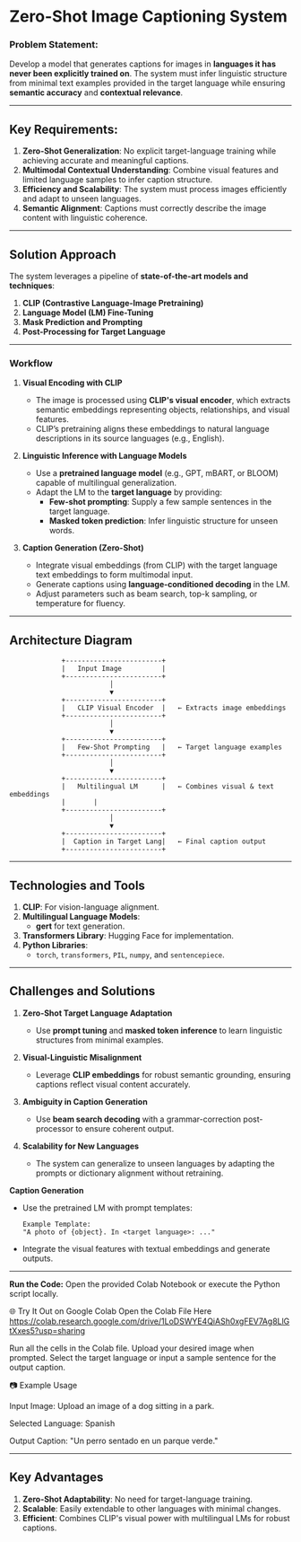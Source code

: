 # **Zero-Shot Image Captioning System**  

### **Problem Statement:**  
Develop a model that generates captions for images in **languages it has never been explicitly trained on**. The system must infer linguistic structure from minimal text examples provided in the target language while ensuring **semantic accuracy** and **contextual relevance**.  

---

## **Key Requirements:**  
1. **Zero-Shot Generalization**: No explicit target-language training while achieving accurate and meaningful captions.  
2. **Multimodal Contextual Understanding**: Combine visual features and limited language samples to infer caption structure.  
3. **Efficiency and Scalability**: The system must process images efficiently and adapt to unseen languages.  
4. **Semantic Alignment**: Captions must correctly describe the image content with linguistic coherence.  

---

## **Solution Approach**  
The system leverages a pipeline of **state-of-the-art models and techniques**:  

1. **CLIP (Contrastive Language-Image Pretraining)**  
2. **Language Model (LM) Fine-Tuning**  
3. **Mask Prediction and Prompting**  
4. **Post-Processing for Target Language**  

---

### **Workflow**  

1. **Visual Encoding with CLIP**  
   - The image is processed using **CLIP's visual encoder**, which extracts semantic embeddings representing objects, relationships, and visual features.  
   - CLIP’s pretraining aligns these embeddings to natural language descriptions in its source languages (e.g., English).  

2. **Linguistic Inference with Language Models**  
   - Use a **pretrained language model** (e.g., GPT, mBART, or BLOOM) capable of multilingual generalization.  
   - Adapt the LM to the **target language** by providing:  
      - **Few-shot prompting**: Supply a few sample sentences in the target language.  
      - **Masked token prediction**: Infer linguistic structure for unseen words.  

3. **Caption Generation (Zero-Shot)**  
   - Integrate visual embeddings (from CLIP) with the target language text embeddings to form multimodal input.  
   - Generate captions using **language-conditioned decoding** in the LM.  
   - Adjust parameters such as beam search, top-k sampling, or temperature for fluency.  


---

## **Architecture Diagram**  

```
             +------------------------+
             |   Input Image          | 
             +------------------------+
                         │
                         ▼
             +------------------------+      
             |   CLIP Visual Encoder  |   ← Extracts image embeddings
             +------------------------+
                         │
                         ▼
             +------------------------+      
             |   Few-Shot Prompting   |   ← Target language examples 
             +------------------------+
                         │
                         ▼
             +------------------------+      
             |   Multilingual LM      |   ← Combines visual & text embeddings
             |       |
             +------------------------+
                         │
                         ▼
             +------------------------+      
             |  Caption in Target Lang|   ← Final caption output
             +------------------------+
```  

---

## **Technologies and Tools**  
1. **CLIP**: For vision-language alignment.  
2. **Multilingual Language Models**:  
   - **gert** for text generation.  
3. **Transformers Library**: Hugging Face for implementation.    
5. **Python Libraries**:  
   - `torch`, `transformers`, `PIL`, `numpy`, and `sentencepiece`.  

---

## **Challenges and Solutions**  

1. **Zero-Shot Target Language Adaptation**  
   - Use **prompt tuning** and **masked token inference** to learn linguistic structures from minimal examples.  

2. **Visual-Linguistic Misalignment**  
   - Leverage **CLIP embeddings** for robust semantic grounding, ensuring captions reflect visual content accurately.  

3. **Ambiguity in Caption Generation**  
   - Use **beam search decoding** with a grammar-correction post-processor to ensure coherent output.  

4. **Scalability for New Languages**  
   - The system can generalize to unseen languages by adapting the prompts or dictionary alignment without retraining.  



 **Caption Generation**  
   - Use the pretrained LM with prompt templates:  
     ```  
     Example Template:  
     "A photo of {object}. In <target language>: ..."  
     ```  
   - Integrate the visual features with textual embeddings and generate outputs.  

---

**Run the Code:**
Open the provided Colab Notebook or execute the Python script locally.

🌐 Try It Out on Google Colab
Open the Colab File Here
https://colab.research.google.com/drive/1LoDSWYE4QiASh0xgFEV7Ag8LlGtXxes5?usp=sharing

Run all the cells in the Colab file.
Upload your desired image when prompted.
Select the target language or input a sample sentence for the output caption.

📷 Example Usage

Input Image:
Upload an image of a dog sitting in a park.

Selected Language:
Spanish

Output Caption:
"Un perro sentado en un parque verde."


---

## **Key Advantages**  
1. **Zero-Shot Adaptability**: No need for target-language training.  
2. **Scalable**: Easily extendable to other languages with minimal changes.  
3. **Efficient**: Combines CLIP's visual power with multilingual LMs for robust captions.  



